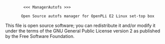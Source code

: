 			<<< ManagerAutofs >>>

           Open Source autofs manager for OpenPLi E2 Linux set-top box

  This file is open source software; you can redistribute it and/or modify
     it under the terms of the GNU General Public License version 2 as
               published by the Free Software Foundation.
